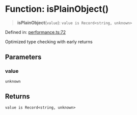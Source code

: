 # Function: isPlainObject()

> **isPlainObject**(`value`): `value is Record<string, unknown>`

Defined in: [performance.ts:72](https://github.com/Nick2bad4u/dnsValidator/blob/main/src/performance.ts#L72)

Optimized type checking with early returns

## Parameters

### value

`unknown`

## Returns

`value is Record<string, unknown>`
